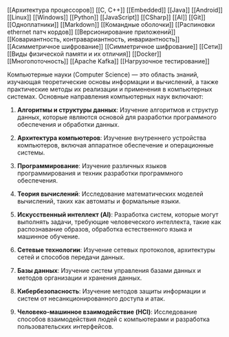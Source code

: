 [[Архитектура процессоров]]
[[C, C++]]
[[Embedded]]
[[Java]]
[[Android]]
[[Linux]]
[[Windows]]
[[Python]]
[[JavaScript]]
[[CSharp]]
[[AI]]
[[Git]]
[[Одноплатники]]
[[Markdown]]
[[Командные оболочки]]
[[Распиновки ethernet патч кордов]]
[[Версионирование приложений]]
[[Ковариантность, контравариантность, инвариантность]]
[[Асимметричное шифрование]]
[[Симметричное шифрование]]
[[Сети]]
[[Виды физической памяти и их отличия]]
[[Docker]]
[[Многопоточность]]
[[Apache Kafka]]
[[Нагрузочное тестирование]]

Компьютерные науки (Computer Science) — это область знаний, изучающая теоретические основы информации и вычислений, а также практические методы их реализации и применения в компьютерных системах. Основные направления компьютерных наук включают:

1. **Алгоритмы и структуры данных**: Изучение алгоритмов и структур данных, которые являются основой для разработки программного обеспечения и обработки данных.

2. **Архитектура компьютеров**: Изучение внутреннего устройства компьютеров, включая аппаратное обеспечение и операционные системы.

3. **Программирование**: Изучение различных языков программирования и техник разработки программного обеспечения.

4. **Теория вычислений**: Исследование математических моделей вычислений, таких как автоматы и формальные языки.

5. **Искусственный интеллект (AI)**: Разработка систем, которые могут выполнять задачи, требующие человеческого интеллекта, такие как распознавание образов, обработка естественного языка и машинное обучение.

6. **Сетевые технологии**: Изучение сетевых протоколов, архитектуры сетей и способов передачи данных.

7. **Базы данных**: Изучение систем управления базами данных и методов организации и хранения данных.

8. **Кибербезопасность**: Изучение методов защиты информации и систем от несанкционированного доступа и атак.

9. **Человеко-машинное взаимодействие (HCI)**: Исследование способов взаимодействия людей с компьютерами и разработка пользовательских интерфейсов.

